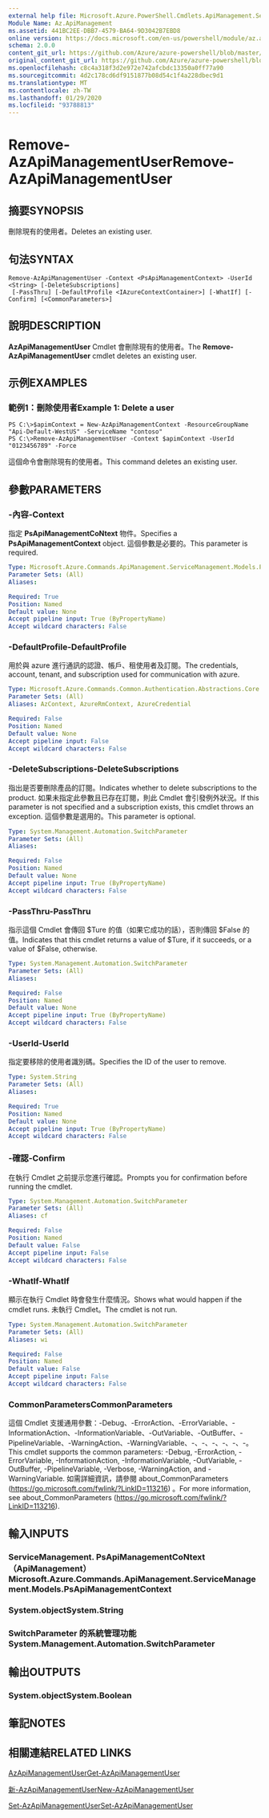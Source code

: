 ```yaml
---
external help file: Microsoft.Azure.PowerShell.Cmdlets.ApiManagement.ServiceManagement.dll-Help.xml
Module Name: Az.ApiManagement
ms.assetid: 441BC2EE-DBB7-4579-BA64-9D3042B7EBD8
online version: https://docs.microsoft.com/en-us/powershell/module/az.apimanagement/remove-azapimanagementuser
schema: 2.0.0
content_git_url: https://github.com/Azure/azure-powershell/blob/master/src/ApiManagement/ApiManagement/help/Remove-AzApiManagementUser.md
original_content_git_url: https://github.com/Azure/azure-powershell/blob/master/src/ApiManagement/ApiManagement/help/Remove-AzApiManagementUser.md
ms.openlocfilehash: c8c4a318f3d2e972e742afcbdc13350a0ff77a90
ms.sourcegitcommit: 4d2c178cd6df9151877b08d54c1f4a228dbec9d1
ms.translationtype: MT
ms.contentlocale: zh-TW
ms.lasthandoff: 01/29/2020
ms.locfileid: "93788813"
---
```

# <span data-ttu-id="96a9f-101">Remove-AzApiManagementUser</span><span class="sxs-lookup"><span data-stu-id="96a9f-101">Remove-AzApiManagementUser</span></span>

## <span data-ttu-id="96a9f-102">摘要</span><span class="sxs-lookup"><span data-stu-id="96a9f-102">SYNOPSIS</span></span>
<span data-ttu-id="96a9f-103">刪除現有的使用者。</span><span class="sxs-lookup"><span data-stu-id="96a9f-103">Deletes an existing user.</span></span>

## <span data-ttu-id="96a9f-104">句法</span><span class="sxs-lookup"><span data-stu-id="96a9f-104">SYNTAX</span></span>

```
Remove-AzApiManagementUser -Context <PsApiManagementContext> -UserId <String> [-DeleteSubscriptions]
 [-PassThru] [-DefaultProfile <IAzureContextContainer>] [-WhatIf] [-Confirm] [<CommonParameters>]
```

## <span data-ttu-id="96a9f-105">說明</span><span class="sxs-lookup"><span data-stu-id="96a9f-105">DESCRIPTION</span></span>
<span data-ttu-id="96a9f-106">**AzApiManagementUser** Cmdlet 會刪除現有的使用者。</span><span class="sxs-lookup"><span data-stu-id="96a9f-106">The **Remove-AzApiManagementUser** cmdlet deletes an existing user.</span></span>

## <span data-ttu-id="96a9f-107">示例</span><span class="sxs-lookup"><span data-stu-id="96a9f-107">EXAMPLES</span></span>

### <span data-ttu-id="96a9f-108">範例1：刪除使用者</span><span class="sxs-lookup"><span data-stu-id="96a9f-108">Example 1: Delete a user</span></span>
```
PS C:\>$apimContext = New-AzApiManagementContext -ResourceGroupName "Api-Default-WestUS" -ServiceName "contoso"
PS C:\>Remove-AzApiManagementUser -Context $apimContext -UserId "0123456789" -Force
```

<span data-ttu-id="96a9f-109">這個命令會刪除現有的使用者。</span><span class="sxs-lookup"><span data-stu-id="96a9f-109">This command deletes an existing user.</span></span>

## <span data-ttu-id="96a9f-110">參數</span><span class="sxs-lookup"><span data-stu-id="96a9f-110">PARAMETERS</span></span>

### <span data-ttu-id="96a9f-111">-內容</span><span class="sxs-lookup"><span data-stu-id="96a9f-111">-Context</span></span>
<span data-ttu-id="96a9f-112">指定 **PsApiManagementCoNtext** 物件。</span><span class="sxs-lookup"><span data-stu-id="96a9f-112">Specifies a **PsApiManagementContext** object.</span></span>
<span data-ttu-id="96a9f-113">這個參數是必要的。</span><span class="sxs-lookup"><span data-stu-id="96a9f-113">This parameter is required.</span></span>

```yaml
Type: Microsoft.Azure.Commands.ApiManagement.ServiceManagement.Models.PsApiManagementContext
Parameter Sets: (All)
Aliases:

Required: True
Position: Named
Default value: None
Accept pipeline input: True (ByPropertyName)
Accept wildcard characters: False
```

### <span data-ttu-id="96a9f-114">-DefaultProfile</span><span class="sxs-lookup"><span data-stu-id="96a9f-114">-DefaultProfile</span></span>
<span data-ttu-id="96a9f-115">用於與 azure 進行通訊的認證、帳戶、租使用者及訂閱。</span><span class="sxs-lookup"><span data-stu-id="96a9f-115">The credentials, account, tenant, and subscription used for communication with azure.</span></span>

```yaml
Type: Microsoft.Azure.Commands.Common.Authentication.Abstractions.Core.IAzureContextContainer
Parameter Sets: (All)
Aliases: AzContext, AzureRmContext, AzureCredential

Required: False
Position: Named
Default value: None
Accept pipeline input: False
Accept wildcard characters: False
```

### <span data-ttu-id="96a9f-116">-DeleteSubscriptions</span><span class="sxs-lookup"><span data-stu-id="96a9f-116">-DeleteSubscriptions</span></span>
<span data-ttu-id="96a9f-117">指出是否要刪除產品的訂閱。</span><span class="sxs-lookup"><span data-stu-id="96a9f-117">Indicates whether to delete subscriptions to the product.</span></span>
<span data-ttu-id="96a9f-118">如果未指定此參數且已存在訂閱，則此 Cmdlet 會引發例外狀況。</span><span class="sxs-lookup"><span data-stu-id="96a9f-118">If this parameter is not specified and a subscription exists, this cmdlet throws an exception.</span></span>
<span data-ttu-id="96a9f-119">這個參數是選用的。</span><span class="sxs-lookup"><span data-stu-id="96a9f-119">This parameter is optional.</span></span>

```yaml
Type: System.Management.Automation.SwitchParameter
Parameter Sets: (All)
Aliases:

Required: False
Position: Named
Default value: None
Accept pipeline input: True (ByPropertyName)
Accept wildcard characters: False
```

### <span data-ttu-id="96a9f-120">-PassThru</span><span class="sxs-lookup"><span data-stu-id="96a9f-120">-PassThru</span></span>
<span data-ttu-id="96a9f-121">指示這個 Cmdlet 會傳回 $Ture 的值（如果它成功的話），否則傳回 $False 的值。</span><span class="sxs-lookup"><span data-stu-id="96a9f-121">Indicates that this cmdlet returns a value of $Ture, if it succeeds, or a value of $False, otherwise.</span></span>

```yaml
Type: System.Management.Automation.SwitchParameter
Parameter Sets: (All)
Aliases:

Required: False
Position: Named
Default value: None
Accept pipeline input: True (ByPropertyName)
Accept wildcard characters: False
```

### <span data-ttu-id="96a9f-122">-UserId</span><span class="sxs-lookup"><span data-stu-id="96a9f-122">-UserId</span></span>
<span data-ttu-id="96a9f-123">指定要移除的使用者識別碼。</span><span class="sxs-lookup"><span data-stu-id="96a9f-123">Specifies the ID of the user to remove.</span></span>

```yaml
Type: System.String
Parameter Sets: (All)
Aliases:

Required: True
Position: Named
Default value: None
Accept pipeline input: True (ByPropertyName)
Accept wildcard characters: False
```

### <span data-ttu-id="96a9f-124">-確認</span><span class="sxs-lookup"><span data-stu-id="96a9f-124">-Confirm</span></span>
<span data-ttu-id="96a9f-125">在執行 Cmdlet 之前提示您進行確認。</span><span class="sxs-lookup"><span data-stu-id="96a9f-125">Prompts you for confirmation before running the cmdlet.</span></span>

```yaml
Type: System.Management.Automation.SwitchParameter
Parameter Sets: (All)
Aliases: cf

Required: False
Position: Named
Default value: False
Accept pipeline input: False
Accept wildcard characters: False
```

### <span data-ttu-id="96a9f-126">-WhatIf</span><span class="sxs-lookup"><span data-stu-id="96a9f-126">-WhatIf</span></span>
<span data-ttu-id="96a9f-127">顯示在執行 Cmdlet 時會發生什麼情況。</span><span class="sxs-lookup"><span data-stu-id="96a9f-127">Shows what would happen if the cmdlet runs.</span></span>
<span data-ttu-id="96a9f-128">未執行 Cmdlet。</span><span class="sxs-lookup"><span data-stu-id="96a9f-128">The cmdlet is not run.</span></span>

```yaml
Type: System.Management.Automation.SwitchParameter
Parameter Sets: (All)
Aliases: wi

Required: False
Position: Named
Default value: False
Accept pipeline input: False
Accept wildcard characters: False
```

### <span data-ttu-id="96a9f-129">CommonParameters</span><span class="sxs-lookup"><span data-stu-id="96a9f-129">CommonParameters</span></span>
<span data-ttu-id="96a9f-130">這個 Cmdlet 支援通用參數：-Debug、-ErrorAction、-ErrorVariable、-InformationAction、-InformationVariable、-OutVariable、-OutBuffer、-PipelineVariable、-WarningAction、-WarningVariable、-、-、-、-、-、-。</span><span class="sxs-lookup"><span data-stu-id="96a9f-130">This cmdlet supports the common parameters: -Debug, -ErrorAction, -ErrorVariable, -InformationAction, -InformationVariable, -OutVariable, -OutBuffer, -PipelineVariable, -Verbose, -WarningAction, and -WarningVariable.</span></span> <span data-ttu-id="96a9f-131">如需詳細資訊，請參閱 about_CommonParameters (https://go.microsoft.com/fwlink/?LinkID=113216) 。</span><span class="sxs-lookup"><span data-stu-id="96a9f-131">For more information, see about_CommonParameters (https://go.microsoft.com/fwlink/?LinkID=113216).</span></span>

## <span data-ttu-id="96a9f-132">輸入</span><span class="sxs-lookup"><span data-stu-id="96a9f-132">INPUTS</span></span>

### <span data-ttu-id="96a9f-133">ServiceManagement. PsApiManagementCoNtext （ApiManagement）</span><span class="sxs-lookup"><span data-stu-id="96a9f-133">Microsoft.Azure.Commands.ApiManagement.ServiceManagement.Models.PsApiManagementContext</span></span>

### <span data-ttu-id="96a9f-134">System.object</span><span class="sxs-lookup"><span data-stu-id="96a9f-134">System.String</span></span>

### <span data-ttu-id="96a9f-135">SwitchParameter 的系統管理功能</span><span class="sxs-lookup"><span data-stu-id="96a9f-135">System.Management.Automation.SwitchParameter</span></span>

## <span data-ttu-id="96a9f-136">輸出</span><span class="sxs-lookup"><span data-stu-id="96a9f-136">OUTPUTS</span></span>

### <span data-ttu-id="96a9f-137">System.object</span><span class="sxs-lookup"><span data-stu-id="96a9f-137">System.Boolean</span></span>

## <span data-ttu-id="96a9f-138">筆記</span><span class="sxs-lookup"><span data-stu-id="96a9f-138">NOTES</span></span>

## <span data-ttu-id="96a9f-139">相關連結</span><span class="sxs-lookup"><span data-stu-id="96a9f-139">RELATED LINKS</span></span>

[<span data-ttu-id="96a9f-140">AzApiManagementUser</span><span class="sxs-lookup"><span data-stu-id="96a9f-140">Get-AzApiManagementUser</span></span>](./Get-AzApiManagementUser.md)

[<span data-ttu-id="96a9f-141">新-AzApiManagementUser</span><span class="sxs-lookup"><span data-stu-id="96a9f-141">New-AzApiManagementUser</span></span>](./New-AzApiManagementUser.md)

[<span data-ttu-id="96a9f-142">Set-AzApiManagementUser</span><span class="sxs-lookup"><span data-stu-id="96a9f-142">Set-AzApiManagementUser</span></span>](./Set-AzApiManagementUser.md)


